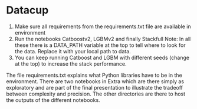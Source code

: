 # Datacup
1. Make sure all requirements from the requirements.txt file are available in environment
2. Run the notebooks Catboostv2, LGBMv2 and finally Stackfull
	Note: In all these there is a DATA_PATH variable at the top to tell where to look for the data. Replace it with your local path to data.
3. You can keep running Catboost and LGBM with different seeds (change at the top) to increase the stack performance.

The file requirements.txt explains what Python libraries have to be in the environment. There are two notebooks in Extra which are there 
simply as exploratory and are part of the final presentation to illustrate the tradeoff between complexity and precision. The other 
directories are there to host the outputs of the different notebooks.
